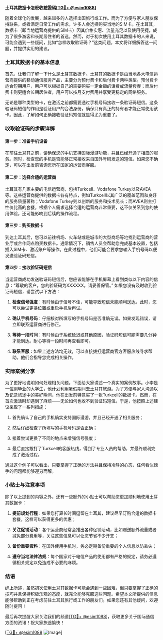 **土耳其数据卡怎麽收驗證碼[[TG💪+ @esim1088](https://t.me/s/esim1088)]**

随着全球化的发展，越来越多的人选择出国旅行或工作。而为了方便与家人朋友保持联系，或者满足日常工作的需求，许多人会选择购买当地的SIM卡。在土耳其，数据卡（即当地运营商提供的SIM卡）因其价格实惠、流量充足以及使用便捷，成为了很多游客和长期居住者的首选。然而，对于初次使用土耳其数据卡的人来说，可能会遇到一些疑问，比如“怎样收取验证码？”这类问题。本文将详细解答这一问题，并提供实用的建议。

### 土耳其数据卡的基本信息

首先，让我们了解一下什么是土耳其数据卡。土耳其的数据卡是由当地各大电信运营商提供的移动通信服务产品，主要分为预付费卡和后付费卡两种类型。预付费卡适合短期用户，用户可以根据自己的需要购买一定金额的话费或流量套餐；而后付费卡则更适合长期居住者，用户可以按月支付费用并享受更稳定的网络服务。

无论是哪种类型的卡，在激活之前都需要通过手机号码接收一条验证码短信。这条验证码短信的作用是验证用户的合法身份，确保只有真正的持有者才能正常使用该卡。因此，了解如何正确接收验证码短信就显得尤为重要了。

### 收取验证码的步骤详解

#### 第一步：准备手机设备
在前往土耳其之前，请确保您的手机支持国际漫游功能，并且已经开通了相应的服务。同时，检查您的手机是否能够正常接收来自国外号码发送的短信。如果您不确定，可以在出发前咨询您所在国家的运营商客服。

#### 第二步：选择合适的运营商
土耳其有几家主要的电信运营商，包括Turkcell、Vodafone Turkey以及AVEA等。这些运营商提供的数据卡各有特点，例如Turkcell以其广泛的覆盖范围和良好的服务质量著称；Vodafone Turkey则以创新的服务和技术见长；而AVEA则主打性价比高的套餐。根据个人需求选择合适的运营商非常重要，这不仅关系到您的使用体验，还可能影响到后续的操作流程。

#### 第三步：购买数据卡
到达土耳其后，您可以前往机场、火车站或是城市的大型商场等地找到运营商的营业厅或合作网点购买数据卡。通常情况下，销售人员会帮助您完成基本设置，包括插入SIM卡、激活账户等操作。在此过程中，他们可能会要求您输入手机号码以便发送验证码短信。

#### 第四步：接收验证码短信
当运营商成功发送验证码短信后，您应该能够在手机屏幕上看到类似以下内容的信息：“尊敬的客户，您的验证码为XXXXXX，请妥善保管。” 如果您没有及时收到验证码短信，请尝试以下方法：

1. **检查信号强度**：有时候由于信号不佳，可能导致短信未能顺利送达。此时，您可以尝试更换位置或重启手机后再试。
   
2. **确认手机号码**：仔细核对所填写的手机号码是否准确无误。如果发现错误，请立即联系运营商进行修正。

3. **等待一段时间**：有时候由于系统延迟或其他原因，验证码短信可能需要几分钟才能到达。耐心等待一段时间再查看即可。

4. **联系客服**：如果上述方法均无效，可以直接拨打运营商官方客服热线寻求帮助。他们会指导您完成相关操作。

### 实际案例分享

为了更好地说明如何处理相关问题，下面给大家讲述一个真实的案例故事。小李是一位刚毕业的大学生，他计划利用暑假期间去土耳其旅游。为了方便与家人沟通以及记录旅途中的美好瞬间，他在出发前特意买了一张Turkcell的数据卡。然而，在首次激活时却遇到了麻烦——无论如何也收不到验证码短信。于是，他按照上述建议采取了一系列措施：

1. 首先确认了自己的手机确实支持国际漫游，并且已经开通了相关服务；
   
2. 然后仔细检查了所填写的手机号码是否正确；
   
3. 接着尝试更换了不同的地点来增强信号强度；
   
4. 最后直接拨打了Turkcell的客服热线，得到了专业人员的帮助，并最终顺利完成了激活过程。

通过这个例子可以看出，只要掌握了正确的方法并且保持冷静的心态，任何看似棘手的问题都能够迎刃而解。

### 小贴士与注意事项

除了以上提到的内容之外，还有一些额外的小贴士可以帮助您更加顺利地使用土耳其数据卡：

1. **提前规划行程**：如果您打算长时间逗留在土耳其，建议尽早订购合适的数据卡套餐，这样可以获得更多的优惠；
   
2. **关注促销活动**：各个运营商经常会推出各种促销活动，比如赠送额外流量或者减免部分费用等，关注这些信息可以让您节省不少开支；
   
3. **备份重要资料**：在国外使用手机时，务必定期备份重要的个人信息以防丢失；
   
4. **遵守当地法律法规**：每个国家对于电信产品的使用都有严格的规定，请务必遵循相关规定以免造成不必要的麻烦。

### 结语

综上所述，虽然初次使用土耳其数据卡可能会遇到一些困难，但只要掌握了正确的技巧并且保持积极乐观的态度，就完全能够克服这些问题。希望本文所提供的信息能够帮助到正在考虑前往土耳其旅行或工作的朋友们。如果您还有其他疑问，欢迎随时提问！

最后再次提醒大家关注我们的频道[[TG💪+ @esim1088](https://t.me/s/esim1088)]，获取更多关于国际通信方面的资讯！祝大家旅途愉快！

[[TG💪+ @esim1088](https://t.me/s/esim1088) ![Image](https://i.postimg.cc/4NQfJmqS/Snipaste-2025-05-13-00-14-12.png)]